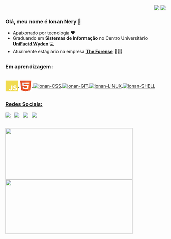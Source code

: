 <p align="right">
<img src="https://komarev.com/ghpvc/?username=ionannery&style=plastic&label=Views"><img>
<img src="https://badges.pufler.dev/visits/ionannery/ionannery?color=black&logo=github" />
</p>

### Olá, meu nome é Ionan Nery 👋

- Apaixonado por tecnologia ❤️
- Graduando em **Sistemas de Informação** no Centro Universitário [**UniFacid Wyden**](https://www.wyden.com.br/unifacid) 💻
- Atualmente estágiário na empresa [**The Forense**](https://www.theforense.com.br/) 👨🏽‍💻
##

### Em aprendizagem :
<div style="display: inline_block"><br>
  <a href="https://github.com/ionannery">
    <img align="center" alt="ionan-JS" height="35" width="40" src="https://raw.githubusercontent.com/devicons/devicon/master/icons/javascript/javascript-plain.svg">
    <img align="center" alt="ionan-HTML" height="35" width="40"  src="https://raw.githubusercontent.com/devicons/devicon/master/icons/html5/html5-original.svg">
    <img align="center" alt="ionan-CSS" height="35" width="40"  src="https://cdn.jsdelivr.net/gh/devicons/devicon/icons/css3/css3-original.svg">
    <img align="center" alt="ionan-GIT" height="35" widht="40" src="https://icongr.am/devicon/git-original.svg?size=128&color=currentColor"/>
    <img align="center" alt="ionan-LINUX" height="35" width="40" src="https://icongr.am/devicon/linux-original.svg?size=128&color=000000">
    <img align="center" alt="ionan-SHELL" height="35" width="40" src="https://cdn.jsdelivr.net/gh/devicons/devicon/icons/bash/bash-plain.svg">
</div>

## 

### Redes Sociais:

<div>
  <a href = "mailto:ionan16@hotmail.com" target = "_blank"><img src="https://img.shields.io/badge/ProtonMail-8B89CC?style=for-the-badge&logo=protonmail&logoColor=white"> </a>  &nbsp;
  <a href = "https://www.facebook.com/ionan.nery.1/" target = "_blank"><img src="https://img.shields.io/badge/Facebook-1877F2?style=for-the-badge&logo=facebook&logoColor=white"></a> &nbsp;
  <a href = "https://www.instagram.com/ionannery/" target = "_blank"><img src="https://img.shields.io/badge/Instagram-E4405F?style=for-the-badge&logo=instagram&logoColor=white"></a> &nbsp;
  <a href = "https://www.linkedin.com/in/ionannery/" target = "_blank"> <img src="https://img.shields.io/badge/LinkedIn-0077B5?style=for-the-badge&logo=linkedin&logoColor=white">
</div>
  
  ##

<a href="https://github.com/ionannery">
  <img align="center" src="https://github-readme-stats.vercel.app/api?username=ionannery&show_icons=true&theme=dark" width="400" height="162em"/>
</a>
<a href="https://github.com/ionannery">
  <img align="center" src="https://github-readme-stats.vercel.app/api/top-langs/?username=ionannery&layout=compact&theme=dark" width="400" height="170em"/>
</a>

